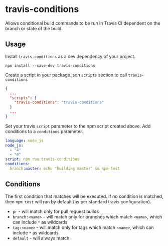 # travis-conditions

Allows conditional build commands to be run in Travis CI dependent on the branch or state of the build.

## Usage

Install `travis-conditions` as a dev dependency of your project.

```
npm install --save-dev travis-conditions
```

Create a script in your package.json `scripts` section to call `travis-conditions`

```json
{
  ...
  "scripts": {
    "travis-conditions": "travis-conditions"
  }
  ...
}
```

Set your travis `script` parameter to the npm script created above. Add conditions to a `conditions` parameter.

```yaml
language: node_js
node_js:
  - "4"
  - "6"
script: npm run travis-conditions
conditions:
  branch:master: echo "building master" && npm test
```

## Conditions

The first condition that matches will be executed. If no condition is matched, then `npm test` will run by default (as per standard travis configuration).

* `pr` - will match only for pull request builds
* `branch:<name>` - will match only for branches which match `<name>`, which can include `*` as wildcards
* `tag:<name>` - will match only for tags which match `<name>`, which can include `*` as wildcards
* `default` - will always match
